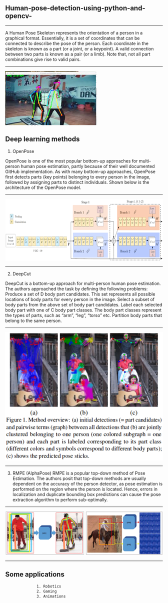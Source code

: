 <h2> Human-pose-detection-using-python-and-opencv-</h2>
<hr>
A Human Pose Skeleton represents the orientation of a person in a graphical format. Essentially, it is a set of coordinates that can be connected to describe the pose of the person. Each coordinate in the skeleton is known as a part (or a joint, or a keypoint). A valid connection between two parts is known as a pair (or a limb). Note that, not all part combinations give rise to valid pairs.
<hr>
<img src = '/images/1.jpg'>
<h2> Deep learning methods </h2>

1. OpenPose
 
OpenPose is one of the most popular bottom-up approaches for multi-person human pose estimation, partly because of their well documented GitHub implementation.
As with many bottom-up approaches, OpenPose first detects parts (key points) belonging to every person in the image, followed by assigning parts to distinct individuals. Shown below is the architecture of the OpenPose model.
<hr>
<img src = '/images/2.png'>
<hr>


2. DeepCut
 
DeepCut is a bottom-up approach for multi-person human pose estimation. The authors approached the task by defining the following problems:
Produce a set of D body part candidates. This set represents all possible locations of body parts for every person in the image. Select a subset of body parts from the above set of body part candidates.
Label each selected body part with one of C body part classes. The body part classes represent the types of parts, such as “arm”, “leg”, “torso” etc.
Partition body parts that belong to the same person.
<hr>
<img src = '/images/3.png'>
<hr>

3. RMPE (AlphaPose)
RMPE is a popular top-down method of Pose Estimation. The authors posit that top-down methods are usually dependent on the accuracy of the person detector, as pose estimation is performed on the region where the person is located. Hence, errors in localization and duplicate bounding box predictions can cause the pose extraction algorithm to perform sub-optimally.
<hr>
<img src = '/images/4.png'>
<hr>

<h2> Some applications </h2>

                  1. Robotics
                  2. Gaming 
                  3. Animations 
